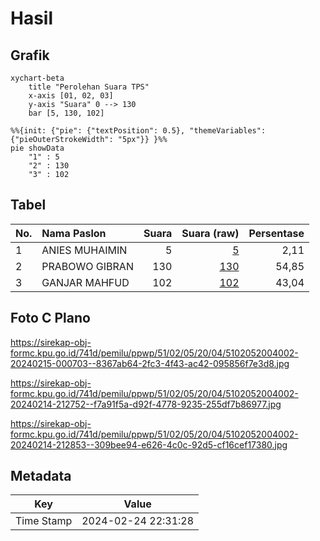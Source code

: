 # Hasil

## Grafik

```mermaid
xychart-beta
    title "Perolehan Suara TPS"
    x-axis [01, 02, 03]
    y-axis "Suara" 0 --> 130
    bar [5, 130, 102]
```

```mermaid
%%{init: {"pie": {"textPosition": 0.5}, "themeVariables": {"pieOuterStrokeWidth": "5px"}} }%%
pie showData
    "1" : 5
    "2" : 130
    "3" : 102
```

## Tabel

| No. | Nama Paslon    | Suara | Suara (raw) | Persentase |
|:--- |:-------------- | -----:| -----------:| ----------:|
| 1   | ANIES MUHAIMIN | 5     | [5][p-1]    | 2,11       |
| 2   | PRABOWO GIBRAN | 130   | [130][p-2]  | 54,85      |
| 3   | GANJAR MAHFUD  | 102   | [102][p-3]  | 43,04      |


[p-1]: https://github.com/gigit-pemilu/pemilu-2024-51-bali/blob/main/pilpres/hitung-suara/sub/51-bali/sub/02-tabanan/sub/05-tabanan/sub/2004-delod-peken/sub/002-tps/sub/paslon-1.txt
[p-2]: https://github.com/gigit-pemilu/pemilu-2024-51-bali/blob/main/pilpres/hitung-suara/sub/51-bali/sub/02-tabanan/sub/05-tabanan/sub/2004-delod-peken/sub/002-tps/sub/paslon-2.txt
[p-3]: https://github.com/gigit-pemilu/pemilu-2024-51-bali/blob/main/pilpres/hitung-suara/sub/51-bali/sub/02-tabanan/sub/05-tabanan/sub/2004-delod-peken/sub/002-tps/sub/paslon-3.txt

## Foto C Plano

https://sirekap-obj-formc.kpu.go.id/741d/pemilu/ppwp/51/02/05/20/04/5102052004002-20240215-000703--8367ab64-2fc3-4f43-ac42-095856f7e3d8.jpg

https://sirekap-obj-formc.kpu.go.id/741d/pemilu/ppwp/51/02/05/20/04/5102052004002-20240214-212752--f7a91f5a-d92f-4778-9235-255df7b86977.jpg

https://sirekap-obj-formc.kpu.go.id/741d/pemilu/ppwp/51/02/05/20/04/5102052004002-20240214-212853--309bee94-e626-4c0c-92d5-cf16cef17380.jpg


## Metadata

| Key        | Value               |
| ---------- | ------------------- |
| Time Stamp | 2024-02-24 22:31:28 |



